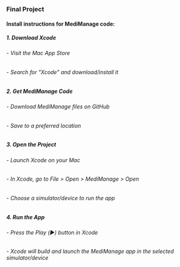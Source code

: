 ### Final Project

#### Install instructions for MediManage code:
##### 1. Download Xcode
###### - Visit the Mac App Store
###### - Search for "Xcode" and download/install it

##### 2. Get MediManage Code
###### - Download MediManage files on GitHub
###### - Save to a preferred location

##### 3. Open the Project 
###### - Launch Xcode on your Mac
###### - In Xcode, go to File > Open > MediManage > Open
###### - Choose a simulator/device to run the app

##### 4. Run the App
###### - Press the Play (▶️) button in Xcode
###### - Xcode will build and launch the MediManage app in the selected simulator/device

